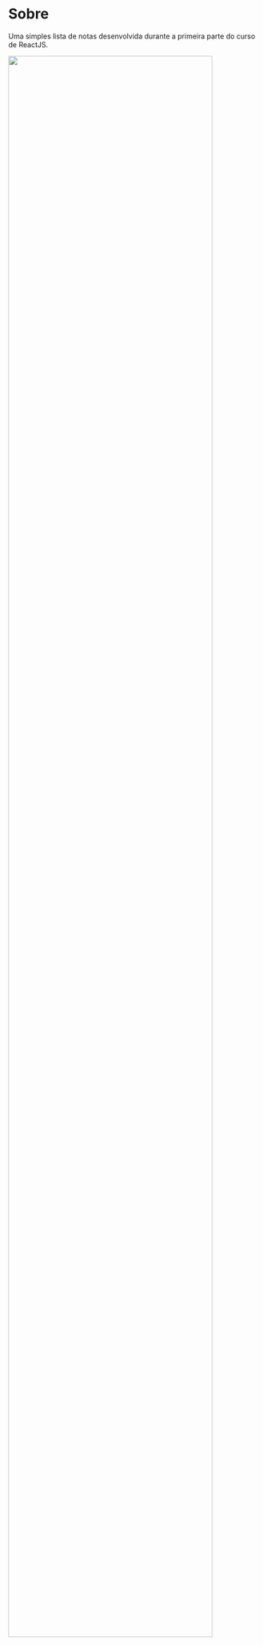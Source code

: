 # Sobre
Uma simples lista de notas desenvolvida durante a primeira parte do curso de ReactJS.

<img src="https://i.imgur.com/xlOD3NI.png" width="90%"></img>
